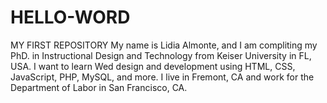 # HELLO-WORD
MY FIRST REPOSITORY
My name is Lidia Almonte, and I am compliting my PhD. in Instructional Design and Technology from Keiser University in FL, USA.
I want to learn Wed design and development using HTML, CSS, JavaScript, PHP, MySQL, and more.
I live in Fremont, CA and work for the Department of Labor in San Francisco, CA.
